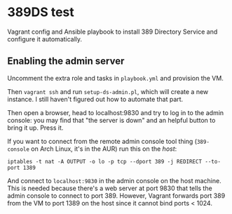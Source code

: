 # 389DS test

Vagrant config and Ansible playbook to install 389 Directory Service and configure it automatically.

## Enabling the admin server

Uncomment the extra role and tasks in `playbook.yml` and provision the VM.

Then `vagrant ssh` and run `setup-ds-admin.pl`, which will create a new instance. I still haven't figured out how to automate that part.

Then open a browser, head to localhost:9830 and try to log in to the admin console: you may find that "the server is down" and an helpful
button to bring it up. Press it.

If you want to connect from the remote admin console tool thing (`389-console` on Arch Linux, it's in the AUR) run this on the *host*:

`iptables -t nat -A OUTPUT -o lo -p tcp --dport 389 -j REDIRECT --to-port 1389`

And connect to `localhost:9830` in the admin console on the host machine. This is needed because there's a web server at port 9830 that
tells the admin console to connect to port 389. However, Vagrant forwards port 389 from the VM to port 1389 on the host since it cannot
bind ports < 1024.
